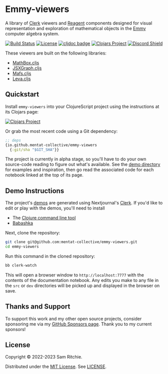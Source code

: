 # Emmy-viewers

A library of [Clerk][clerk-url] viewers and [Reagent][reagent-url] components
designed for visual representation and exploration of mathematical objects in
the [Emmy][emmy-url] computer algebra system.

<div align="center">

[![Build Status][build-status]][build-status-url]
[![License][license]][license-url]
[![cljdoc badge][cljdoc]][cljdoc-url]
[![Clojars Project][clojars]][clojars-url]
[![Discord Shield][discord]][discord-url]

</div>

These viewers are built on the following libraries:

- [MathBox.cljs][mathbox-url]
- [JSXGraph.cljs][jsxgraph-url]
- [Mafs.cljs][mafs-url]
- [Leva.cljs][leva-url]

## Quickstart

Install `emmy-viewers` into your ClojureScript project using the instructions at
its Clojars page:

[![Clojars Project][clojars]][clojars-url]

Or grab the most recent code using a Git dependency:

```clj
;; deps
{io.github.mentat-collective/emmy-viewers
  {:git/sha "$GIT_SHA"}}
```

The project is currently in alpha stage, so you'll have to do your own
source-code reading to figure out what's available. See the [demo
directory][emmy-viewers-url] for examples and inspiration, then go read the
associated code for each notebook linked at the top of its page.

## Demo Instructions

The project's [demos][emmy-viewers-url] are generated using Nextjournal's
[Clerk][clerk-url]. If you'd like to edit or play with the demos, you'll need to
install

- The [Clojure command line tool](https://clojure.org/guides/install_clojure)
- [Babashka](https://github.com/babashka/babashka#installation)

Next, clone the repository:

```bash
git clone git@github.com:mentat-collective/emmy-viewers.git
cd emmy-viewers
```

Run this command in the cloned repository:

```sh
bb clerk-watch
```

This will open a browser window to `http://localhost:7777` with the contents of
the documentation notebook. Any edits you make to any file in the `src` or `dev`
directories will be picked up and displayed in the browser on save.

## Thanks and Support

To support this work and my other open source projects, consider sponsoring me
via my [GitHub Sponsors page](https://github.com/sponsors/sritchie). Thank you
to my current sponsors!

## License

Copyright © 2022-2023 Sam Ritchie.

Distributed under the [MIT License](LICENSE). See [LICENSE](LICENSE).

[build-status-url]: https://github.com/mentat-collective/emmy-viewers/actions/workflows/kondo.yml
[build-status]: https://github.com/mentat-collective/emmy-viewers/actions/workflows/kondo.yml/badge.svg?branch=main
[cljdoc-url]: https://cljdoc.org/d/org.mentat/emmy-viewers/CURRENT
[cljdoc]: https://cljdoc.org/badge/org.mentat/emmy-viewers
[clojars-url]: https://clojars.org/org.mentat/emmy-viewers
[clojars]: https://img.shields.io/clojars/v/org.mentat/emmy-viewers.svg
[discord-url]: https://discord.gg/hsRBqGEeQ4
[discord]: https://img.shields.io/discord/731131562002743336?style=flat&colorA=000000&colorB=000000&label=&logo=discord
[license-url]: LICENSE
[license]: https://img.shields.io/badge/license-MIT-brightgreen.svg
[mentat-slack-url]: https://clojurians.slack.com/archives/C041G9B1AAK
[github-url]: https://github.com/mentat-collective/emmy-viewers
[reagent-url]: https://reagent-project.github.io/
[clerk-url]: https://github.com/nextjournal/clerk
[emmy-url]: https://github.com/mentat-collective/emmy
[emmy-viewers-url]: https://emmy-viewers.mentat.org
[mathbox-url]: https://mathbox.mentat.org
[mafs-url]: https://mafs.mentat.org
[jsxgraph-url]: https://jsxgraph.mentat.org
[leva-url]: https://leva.mentat.org
[sicm-url]: http://mitpress.mit.edu/books/structure-and-interpretation-classical-mechanics
[fdg-url]: http://mitpress.mit.edu/books/functional-differential-geometry
